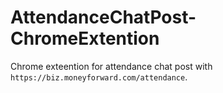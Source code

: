 # AttendanceChatPost-ChromeExtention
Chrome exteention for attendance chat post with `https://biz.moneyforward.com/attendance`.

